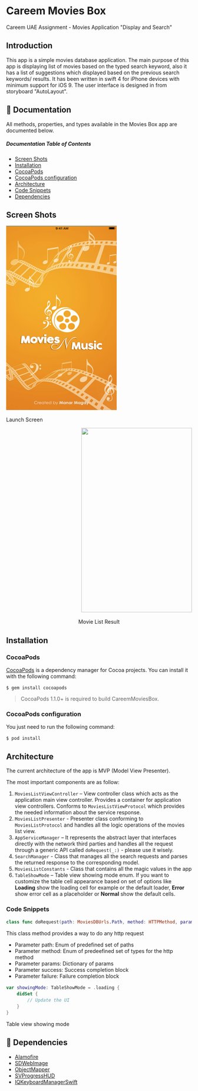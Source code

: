 # Careem Movies Box
Careem​ ​UAE Assignment - Movies Application "Display and Search"

## Introduction
This app is a simple movies database application. 
The main purpose of this app is displaying list of movies based on the typed search keyword,  also it has a list of suggestions which displayed based on the previous search keywords/ results.
It has been written in swift 4 for iPhone devices with minimum support for iOS 9. The user interface is designed in from storyboard "AutoLayout".


## 📗 Documentation
All methods, properties, and types available in the Movies Box app are documented below.

##### Documentation Table of Contents
* [Screen Shots](#screen-shots)
* [Installation](#installation)
* [CocoaPods](#cocoapods)
* [CocoaPods configuration](#cocoapods-configuration)
* [Architecture](#architecture)
* [Code Snippets](#code-snippets)
* [Dependencies](#dependencies)

## Screen Shots

<p align="left">
<img width="300" height="500" src="/Images/splash.png"/>
</p>
<p align="left"> Launch Screen </p>

<p align="right">
<img width="300" height="500" src="cuae-ios-movies-app/Images/home.jpg"/>
</p>
<p align="center"> Movie List Result </p>

## Installation

### CocoaPods

[CocoaPods](https://cocoapods.org/) is a dependency manager for Cocoa projects. You can install it with the following command:
```
$ gem install cocoapods
```
> CocoaPods 1.1.0+ is required to build CareemMoviesBox.

### CocoaPods configuration

You just need to run the following command:
```
$ pod install
```

## Architecture
The current architecture of the app is MVP (Model View Presenter).

The most important components are as follow:

1. `MoviesListViewController` – View controller class which acts as the application main view controller. Provides a container for application view controllers. Conforms to `MoviesListViewProtocol` which provides the needed information about the service response.
2. `MoviesListPresenter` - Presenter class conforming to `MoviesListProtocol`  and handles all the logic operations of the movies list view.
3. `AppServiceManager` – It represents the abstract layer that interfaces directly with the network third parties and handles all the request through a generic API called `doRequest(_:)`  - please use it wisely.
4. `SearchManager` - Class that manages all the search requests and parses the returned response to the corresponding model.
5. `MoviesListConstants` - Class that contains all the magic values in the app
6. `TableShowMode` – Table view showing mode enum. If you want to customize the table cell appearance based on set of options like **Loading** show the loading cell for example or the default loader, **Error** show error cell as a placeholder or **Normal** show the default cells.

### Code Snippets
```swift
class func doRequest(path: MoviesDBUrls.Path, method: HTTPMethod, params: [String: Any]? = nil, success: @escaping (_ result: Any) -> Void, failure: @escaping (_ err: Error) -> Void)
```
This class method provides a way to do any http request
- Parameter path: Enum of predefined set of paths
- Parameter method: Enum of predeefined set of types for the http method
- Parameter params: Dictionary of params
- Parameter success: Success completion block
- Parameter failure: Failure  completion block
```swift
var showingMode: TableShowMode = .loading {
    didSet {
        // Update the UI
    }
}
```
Table view showing mode
## 👥 Dependencies
* [Alamofire](https://github.com/Alamofire/Alamofire)
* [SDWebImage](https://github.com/rs/SDWebImage)
* [ObjectMapper](https://github.com/Hearst-DD/ObjectMapper)
* [SVProgressHUD](https://github.com/SVProgressHUD/SVProgressHUD)
* [IQKeyboardManagerSwift](https://github.com/hackiftekhar/IQKeyboardManager)

